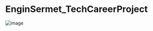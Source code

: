 # EnginSermet_TechCareerProject

![image](https://github.com/enginsermet/Listify/assets/91733989/1364f03f-4520-4f6a-ba8f-e96cb42b4911)
